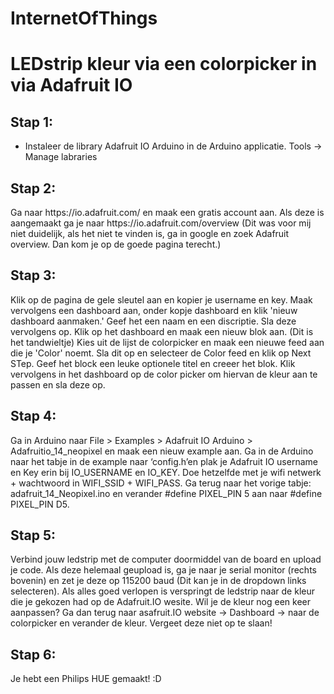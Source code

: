 # InternetOfThings

<H1> LEDstrip kleur via een colorpicker in via Adafruit IO </H1> 


<H2>Stap 1: </H2>
<ul>
  <li>Instaleer de library Adafruit IO Arduino in de Arduino applicatie. Tools -> Manage labraries</li>
</ul>

<H2>Stap 2: </H2>
Ga naar https://io.adafruit.com/ en maak een gratis account aan. Als deze is aangemaakt ga je naar https://io.adafruit.com/overview 
(Dit was voor mij niet duidelijk, als het niet te vinden is, ga in google en zoek Adafruit overview. Dan kom je op de goede pagina terecht.)

<H2>Stap 3: </H2>
Klik op de pagina de gele sleutel aan en kopier je username en key. Maak vervolgens een dashboard aan, onder kopje dashboard en klik 'nieuw dashboard aanmaken.'
Geef het een naam en een discriptie. Sla deze vervolgens op. Klik op het dashboard en maak een nieuw blok aan. (Dit is het tandwieltje) Kies uit de lijst de colorpicker en maak een nieuwe feed aan die je 'Color' noemt. Sla dit op en selecteer de Color feed en klik op Next STep. Geef het block een leuke optionele titel en creeer het blok. Klik vervolgens in het dashboard op de color picker om hiervan de kleur aan te passen en sla deze op.

<H2>Stap 4: </H2> 
Ga in Arduino naar File > Examples > Adafruit IO Arduino > Adafruitio_14_neopixel en maak een nieuw example aan. Ga in de Arduino naar het tabje in de example naar ‘config.h’en plak je Adafruit IO username en Key erin bij IO_USERNAME en IO_KEY. Doe hetzelfde met je wifi netwerk + wachtwoord in WIFI_SSID + WIFI_PASS. Ga terug naar het vorige tabje: adafruit_14_Neopixel.ino en verander #define PIXEL_PIN 5 aan naar #define PIXEL_PIN D5.

<H2>Stap 5: </H2>
Verbind jouw ledstrip met de computer doormiddel van de board en upload je code. Als deze helemaal geupload is, ga je naar je serial monitor (rechts bovenin) en zet je deze op 115200 baud (Dit kan je in de dropdown links selecteren). Als alles goed verlopen is verspringt de ledstrip naar de kleur die je gekozen had op de Adafruit.IO wesite. Wil je de kleur nog een keer aanpassen? Ga dan terug naar asafruit.IO website -> Dashboard -> naar de colorpicker en verander de kleur. Vergeet deze niet op te slaan!


<H2>Stap 6: </H2> 
Je hebt een Philips HUE gemaakt! :D
